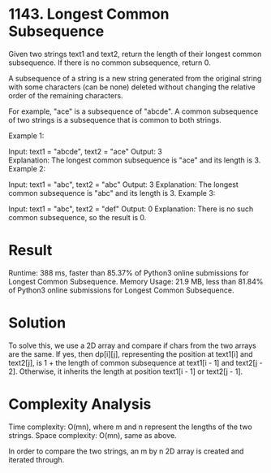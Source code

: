 # 1143. Longest Common Subsequence

Given two strings text1 and text2, return the length of their longest common subsequence. If there is no common subsequence, return 0.

A subsequence of a string is a new string generated from the original string with some characters (can be none) deleted without changing the relative order of the remaining characters.

For example, "ace" is a subsequence of "abcde".
A common subsequence of two strings is a subsequence that is common to both strings.

Example 1:

Input: text1 = "abcde", text2 = "ace"
Output: 3  
Explanation: The longest common subsequence is "ace" and its length is 3.
Example 2:

Input: text1 = "abc", text2 = "abc"
Output: 3
Explanation: The longest common subsequence is "abc" and its length is 3.
Example 3:

Input: text1 = "abc", text2 = "def"
Output: 0
Explanation: There is no such common subsequence, so the result is 0.

# Result

Runtime: 388 ms, faster than 85.37% of Python3 online submissions for Longest Common Subsequence.
Memory Usage: 21.9 MB, less than 81.84% of Python3 online submissions for Longest Common Subsequence.

# Solution

To solve this, we use a 2D array and compare if chars from the two arrays are the same. If yes, then dp[i][j], representing the position at text1[i] and text2[j], is 1 + the length of common subsequence at text1[i - 1] and text2[j - 2]. Otherwise, it inherits the length at position text1[i - 1] or text2[j - 1].

# Complexity Analysis

Time complexity: O(mn), where m and n represent the lengths of the two strings.
Space complexity: O(mn), same as above.

In order to compare the two strings, an m by n 2D array is created and iterated through.
